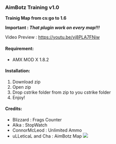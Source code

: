 ### AimBotz Training v1.0

**Trainig Map from cs:go to 1.6**

**Important : *That plugin work on every map!!!***

Video Preview : https://youtu.be/vj8PLA7FNiw

#### Requirement:
- AMX MOD X 1.8.2

#### Installation:
1. Download zip
2. Open zip
3. Drop cstrike folder from zip to you cstrike folder
4. Enjoy!

#### Credits:
- Blizzard : Frags Counter
- Alka : StopWatch
-	ConnorMcLeod : Unlimited Ammo
- uLLeticaL and Cha : AimBotz Map 
![](https://i.imgur.com/NO9tiVl.png)
